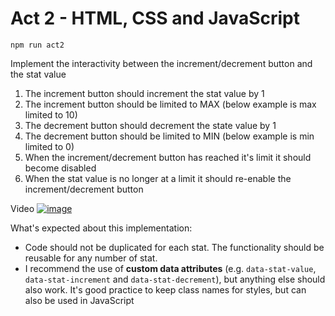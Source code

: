# Act 2 - HTML, CSS and JavaScript

`npm run act2`

Implement the interactivity between the increment/decrement button and the stat value

1. The increment button should increment the stat value by 1
2. The increment button should be limited to MAX (below example is max limited to 10)
3. The decrement button should decrement the state value by 1
4. The decrement button should be limited to MIN (below example is min limited to 0)
5. When the increment/decrement button has reached it's limit it should become disabled
6. When the stat value is no longer at a limit it should re-enable the increment/decrement button

Video
[![image](./.files/Screenshot%202024-02-06%20at%2011.53.39%E2%80%AFPM.png)](.files/2024-02-06%2023-52-58.mp4)

What's expected about this implementation:
- Code should not be duplicated for each stat. The functionality should be reusable for any number of stat.
- I recommend the use of **custom data attributes** (e.g. `data-stat-value`, `data-stat-increment` and `data-stat-decrement`), but anything else should also work. It's good practice to keep class names for styles, but can also be used in JavaScript